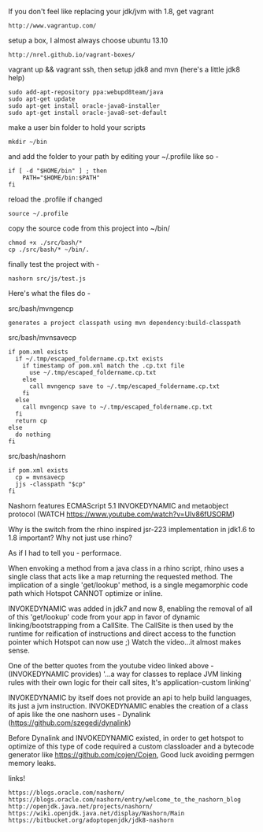 If you don't feel like replacing your jdk/jvm with 1.8, get vagrant

    http://www.vagrantup.com/

setup a box, I almost always choose ubuntu 13.10 

    http://nrel.github.io/vagrant-boxes/

vagrant up && vagrant ssh, then setup jdk8 and mvn (here's a little jdk8 help)

    sudo add-apt-repository ppa:webupd8team/java
    sudo apt-get update
    sudo apt-get install oracle-java8-installer
    sudo apt-get install oracle-java8-set-default

make a user bin folder to hold your scripts

    mkdir ~/bin

and add the folder to your path by editing your ~/.profile like so - 

    if [ -d "$HOME/bin" ] ; then
        PATH="$HOME/bin:$PATH"
    fi

reload the .profile if changed

    source ~/.profile

copy the source code from this project into ~/bin/

    chmod +x ./src/bash/*
    cp ./src/bash/* ~/bin/.

finally test the project with -

    nashorn src/js/test.js
    
Here's what the files do -

src/bash/mvngencp

    generates a project classpath using mvn dependency:build-classpath

src/bash/mvnsavecp

    if pom.xml exists
      if ~/.tmp/escaped_foldername.cp.txt exists
        if timestamp of pom.xml match the .cp.txt file 
          use ~/.tmp/escaped_foldername.cp.txt
        else
          call mvngencp save to ~/.tmp/escaped_foldername.cp.txt
        fi
      else
        call mvngencp save to ~/.tmp/escaped_foldername.cp.txt
      fi
      return cp
    else
      do nothing
    fi      

src/bash/nashorn

    if pom.xml exists
      cp = mvnsavecp
      jjs -classpath "$cp"
    fi

Nashorn features
ECMAScript 5.1
INVOKEDYNAMIC and metaobject protocol (WATCH https://www.youtube.com/watch?v=UIv86fUSORM)

Why is the switch from the rhino inspired jsr-223 implementation in jdk1.6 to 1.8 important? Why not just use rhino?

As if I had to tell you - performace. 

When envoking a method from a java class in a rhino script, rhino uses a single class that acts like a map returning the requested method.  The implication of a single 'get/lookup' method, is a single megamorphic code path which Hotspot CANNOT optimize or inline.

INVOKEDYNAMIC was added in jdk7 and now 8, enabling the removal of all of this 'get/lookup' code from your app in favor of dynamic linking/bootstrapping from a CallSite.  The CallSite is then used by the runtime for reification of instructions and direct access to the function pointer which Hotspot can now use ;)  Watch the video...it almost makes sense.

One of the better quotes from the youtube video linked above - (INVOKEDYNAMIC provides) '...a way for classes to replace JVM linking rules with their own logic for their call sites, It's application-custom linking'

INVOKEDYNAMIC by itself does not provide an api to help build languages, its just a jvm instruction.  INVOKEDYNAMIC enables the creation of a class of apis like the one nashorn uses - Dynalink (https://github.com/szegedi/dynalink)

Before Dynalink and INVOKEDYNAMIC existed, in order to get hotspot to optimize of this type of code required a custom classloader and a bytecode generator like https://github.com/cojen/Cojen,  Good luck avoiding permgen memory leaks.

links!

    https://blogs.oracle.com/nashorn/
    https://blogs.oracle.com/nashorn/entry/welcome_to_the_nashorn_blog
    http://openjdk.java.net/projects/nashorn/
    https://wiki.openjdk.java.net/display/Nashorn/Main
    https://bitbucket.org/adoptopenjdk/jdk8-nashorn
